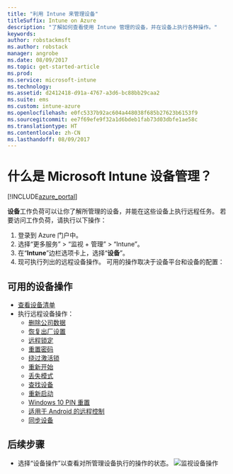 ```yaml
---
title: "利用 Intune 来管理设备"
titleSuffix: Intune on Azure
description: "了解如何查看使用 Intune 管理的设备，并在设备上执行各种操作。"
keywords: 
author: robstackmsft
ms.author: robstack
manager: angrobe
ms.date: 08/09/2017
ms.topic: get-started-article
ms.prod: 
ms.service: microsoft-intune
ms.technology: 
ms.assetid: d2412418-d91a-4767-a3d6-bc88bb29caa2
ms.suite: ems
ms.custom: intune-azure
ms.openlocfilehash: e0fc5337b92ac604a448038f685b27623b6153f9
ms.sourcegitcommit: ee7f69efe9f32a1d6bdeb1fab73d03dbfe1ae58c
ms.translationtype: HT
ms.contentlocale: zh-CN
ms.lasthandoff: 08/09/2017
---
```

# <a name="what-is-microsoft-intune-device-management"></a>什么是 Microsoft Intune 设备管理？


[!INCLUDE[azure_portal](./includes/azure_portal.md)]

**设备**工作负荷可以让你了解所管理的设备，并能在这些设备上执行远程任务。 若要访问工作负荷，请执行以下操作：

1. 登录到 Azure 门户中。
2. 选择“更多服务” > “监视 + 管理” > “Intune”。
3. 在“**Intune**”边栏选项卡上，选择“**设备**”。
4. 现可执行列出的远程设备操作。 可用的操作取决于设备平台和设备的配置：

## <a name="available-device-actions"></a>可用的设备操作

- [查看设备清单](device-inventory.md)
- 执行远程设备操作：
    - [删除公司数据](device-company-data-remove.md) 
    - [恢复出厂设置](device-factory-reset.md)
    - [远程锁定](device-remote-lock.md)
    - [重置密码](device-passcode-reset.md)
    - [绕过激活锁](device-activation-lock-bypass.md)
    - [重新开始](device-fresh-start.md)
    - [丢失模式](device-lost-mode.md)
    - [查找设备](device-locate.md)
    - [重新启动](device-restart.md)
    - [Windows 10 PIN 重置](device-windows-pin-reset.md)
    - [适用于 Android 的远程控制](device-profile-android-teamviewer.md)
    - [同步设备](device-sync.md)


## <a name="next-steps"></a>后续步骤

- 选择“设备操作”以查看对所管理设备执行的操作的状态。 
![监视设备操作](./media/monitor-device-actions.png)
